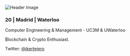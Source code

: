 ![Header Image](https://i.imgur.com/IY6kheb.png)
### 20 | Madrid | Waterloo
Computer Engineering & Management - UC3M & UWaterloo

₿lockchain & Crypto Enthusiast.

Twitter: [@ikertejero](https://twitter.com/ikertejero)

